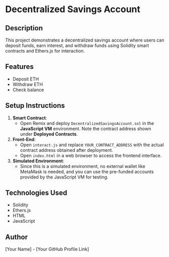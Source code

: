 # Decentralized Savings Account

## Description
This project demonstrates a decentralized savings account where users can deposit funds, earn interest, and withdraw funds using Solidity smart contracts and Ethers.js for interaction.

## Features
- Deposit ETH
- Withdraw ETH
- Check balance

## Setup Instructions
1. **Smart Contract**: 
   - Open Remix and deploy `DecentralizedSavingsAccount.sol` in the **JavaScript VM** environment. Note the contract address shown under **Deployed Contracts**.
2. **Front-End**:
   - Open `interact.js` and replace `YOUR_CONTRACT_ADDRESS` with the actual contract address obtained after deployment.
   - Open `index.html` in a web browser to access the frontend interface.
3. **Simulated Environment**: 
   - Since this is a simulated environment, no external wallet like MetaMask is needed, and you can use the pre-funded accounts provided by the JavaScript VM for testing.

## Technologies Used
- Solidity
- Ethers.js
- HTML
- JavaScript

## Author
[Your Name] - [Your GitHub Profile Link]
